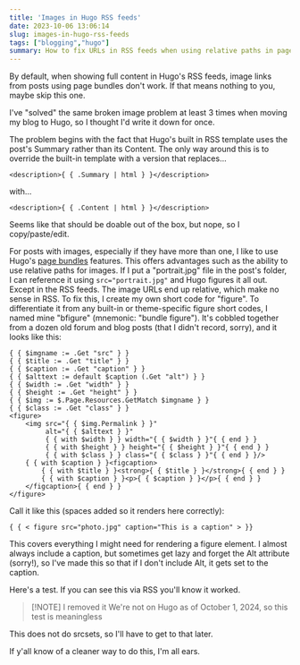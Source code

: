 ```yaml
---
title: 'Images in Hugo RSS feeds'
date: 2023-10-06 13:06:14
slug: images-in-hugo-rss-feeds
tags: ["blogging","hugo"]
summary: How to fix URLs in RSS feeds when using relative paths in page bundles in Hugo
---
```


By default, when showing full content in Hugo's RSS feeds, image links from posts using page bundles don't work. If that means nothing to you, maybe skip this one.

I've "solved" the same broken image problem at least 3 times when moving my blog to Hugo, so I thought I'd write it down for once.

The problem begins with the fact that Hugo's built in RSS template uses the post's Summary rather than its Content. The only way around this is to override the built-in template with a version that replaces...

`<description>{ { .Summary | html } }</description>`

with...

`<description>{ { .Content | html } }</description>`

Seems like that should be doable out of the box, but nope, so I copy/paste/edit.

For posts with images, especially if they have more than one, I like to use Hugo's [page bundles](https://gohugo.io/content-management/page-bundles/) features. This offers advantages such as the ability to use relative paths for images. If I put a "portrait.jpg" file in the post's folder, I can reference it using `src="portrait.jpg"` and Hugo figures it all out. Except in the RSS feeds. The image URLs end up relative, which make no sense in RSS. To fix this, I create my own short code for "figure". To differentiate it from any built-in or theme-specific figure short codes, I named mine "bfigure" (mnemonic: "bundle figure"). It's cobbled together from a dozen old forum and blog posts (that I didn't record, sorry), and it looks like this:

```
{ { $imgname := .Get "src" } }
{ { $title := .Get "title" } }
{ { $caption := .Get "caption" } }
{ { $alttext := default $caption (.Get "alt") } }
{ { $width := .Get "width" } }
{ { $height := .Get "height" } }
{ { $img := $.Page.Resources.GetMatch $imgname } }
{ { $class := .Get "class" } }
<figure>
	<img src="{ { $img.Permalink } }"
	     alt="{ { $alttext } }"
	     { { with $width } } width="{ { $width } }"{ { end } }
	     { { with $height } } height="{ { $height } }"{ { end } }
	     { { with $class } } class="{ { $class } }"{ { end } }/>
	{ { with $caption } }<figcaption>
		{ { with $title } }<strong>{ { $title } }</strong>{ { end } }
		{ { with $caption } }<p>{ { $caption } }</p>{ { end } }
	</figcaption>{ { end } }
</figure>
```

Call it like this (spaces added so it renders here correctly):

`{ { < figure src="photo.jpg" caption="This is a caption" > }}`

This covers everything I might need for rendering a figure element. I almost always include a caption, but sometimes get lazy and forget the Alt attribute (sorry!), so I've made this so that if I don't include Alt, it gets set to the caption.

Here's a test. If you can see this via RSS you'll know it worked.

> [!NOTE] I removed it
> We're not on Hugo as of October 1, 2024, so this test is meaningless

This does not do srcsets, so I'll have to get to that later.

If y'all know of a cleaner way to do this, I'm all ears.


